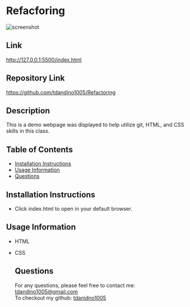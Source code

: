 # Refacforing

![screenshot]((image.png))

## Link

http://127.0.0.1:5500/index.html



## Repository Link

https://github.com/tdandino1005/Refactoring


## Description

This is a demo webpage was displayed to help utilize git, HTML, and CSS skills in this class.

## Table of Contents

  * [Installation Instructions](#installation-instructions)
  * [Usage Information](#usage-information)
  * [Questions](#questions)

  ## Installation Instructions

 - Click index.html to open in your default browser.

  ## Usage Information

- HTML
- CSS
  

  ## Questions

  For any questions, please feel free to contact me: tdandino1005@gmail.com <br>
  To checkout my github: [tdanidno1005](https://github.com/tdandino1005)
